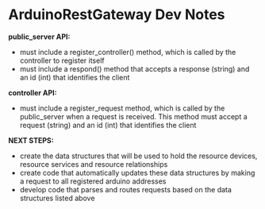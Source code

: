 # ArduinoRestGateway Dev Notes

**public_server API:**
- must include a register\_controller() method, which is called by the controller to register itself
- must include a respond() method that accepts a response (string) and an id (int) that identifies the client

**controller API:** 
- must include a register\_request method, which is called by the public\_server when a request is received. This method must accept a request (string) and an id (int) that identifies the client


**NEXT STEPS:**
- create the data structures that will be used to hold the resource devices, resource services and resource relationships 
- create code that automatically updates these data structures by making a request to all registered arduino addresses
- develop code that parses and routes requests based on the data structures listed above